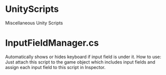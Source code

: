 # UnityScripts
Miscellaneous Unity Scripts

# InputFieldManager.cs
Automatically shows or hides keyboard if input field is under it.
How to use: Just attach this script to the game object which includes input fields and assign each input field to this script in Inspector.
